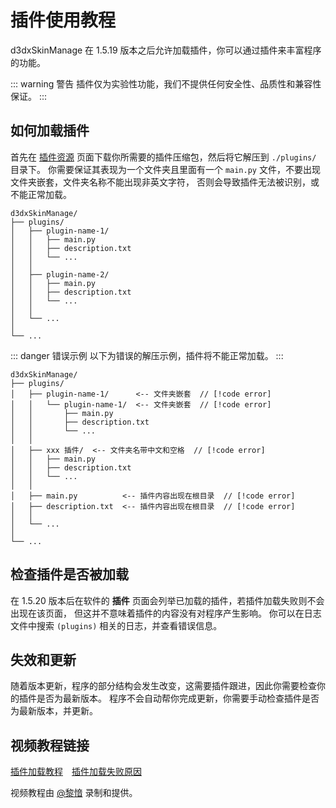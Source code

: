 # 插件使用教程

d3dxSkinManage 在 1.5.19 版本之后允许加载插件，你可以通过插件来丰富程序的功能。

::: warning 警告
插件仅为实验性功能，我们不提供任何安全性、品质性和兼容性保证。
:::


## 如何加载插件

首先在 [插件资源](/resources/plugins) 页面下载你所需要的插件压缩包，然后将它解压到 `./plugins/` 目录下。
你需要保证其表现为一个文件夹且里面有一个 `main.py` 文件，不要出现文件夹嵌套，文件夹名称不能出现非英文字符，
否则会导致插件无法被识别，或不能正常加载。

```TEXT
d3dxSkinManage/
├── plugins/
│   ├── plugin-name-1/
│   │   ├── main.py
│   │   ├── description.txt
│   │   └── ...
│   │
│   ├── plugin-name-2/
│   │   ├── main.py
│   │   ├── description.txt
│   │   └── ...
│   │
│   └── ...
│
└── ...
```

::: danger 错误示例
以下为错误的解压示例，插件将不能正常加载。
:::

```TEXT
d3dxSkinManage/
├── plugins/
│   ├── plugin-name-1/      <-- 文件夹嵌套  // [!code error]
│   │   └── plugin-name-1/  <-- 文件夹嵌套  // [!code error]
│   │       ├── main.py
│   │       ├── description.txt
│   │       └── ...
│   │
│   ├── xxx 插件/  <-- 文件夹名带中文和空格  // [!code error]
│   │   ├── main.py
│   │   ├── description.txt
│   │   └── ...
│   │
│   ├── main.py          <-- 插件内容出现在根目录  // [!code error]
│   ├── description.txt  <-- 插件内容出现在根目录  // [!code error]
│   │
│   └── ...
│
└── ...
```


## 检查插件是否被加载

在 1.5.20 版本后在软件的 **插件** 页面会列举已加载的插件，若插件加载失败则不会出现在该页面，
但这并不意味着插件的内容没有对程序产生影响。
你可以在日志文件中搜索 `(plugins)` 相关的日志，并查看错误信息。


## 失效和更新

随着版本更新，程序的部分结构会发生改变，这需要插件跟进，因此你需要检查你的插件是否为最新版本。
程序不会自动帮你完成更新，你需要手动检查插件是否为最新版本，并更新。


## 视频教程链接

[插件加载教程](https://www.bilibili.com/video/BV1iN4y1173s)　[插件加载失败原因](https://www.bilibili.com/video/BV19Z421E725/)

视频教程由 [@黎愔](/contribution) 录制和提供。

